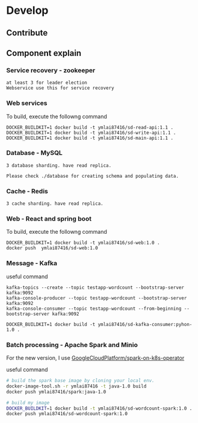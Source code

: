# Develop

## Contribute

## Component explain

### Service recovery - zookeeper

    at least 3 for leader election
    Webservice use this for service recovery


### Web services

To build, execute the followng command
```
DOCKER_BUILDKIT=1 docker build -t ymlai87416/sd-read-api:1.1 .
DOCKER_BUILDKIT=1 docker build -t ymlai87416/sd-write-api:1.1 .
DOCKER_BUILDKIT=1 docker build -t ymlai87416/sd-main-api:1.1 .
```

### Database - MySQL

    3 database sharding. have read replica.

    Please check ./database for creating schema and populating data.

### Cache - Redis

    3 cache sharding. have read replica.

### Web - React and spring boot

To build, execute the followng command
```
DOCKER_BUILDKIT=1 docker build -t ymlai87416/sd-web:1.0 .
docker push  ymlai87416/sd-web:1.0
```

### Message - Kafka
    
useful command
```
kafka-topics --create --topic testapp-wordcount --bootstrap-server kafka:9092
kafka-console-producer --topic testapp-wordcount --bootstrap-server kafka:9092
kafka-console-consumer --topic testapp-wordcount --from-beginning --bootstrap-server kafka:9092

DOCKER_BUILDKIT=1 docker build -t ymlai87416/sd-kafka-consumer:pyhon-1.0 .
```

### Batch processing - Apache Spark and Minio

For the new version, I use [GoogleCloudPlatform/spark-on-k8s-operator](https://github.com/GoogleCloudPlatform/spark-on-k8s-operator)

useful command
```bash
# build the spark base image by cloning your local env.
docker-image-tool.sh -r ymlai87416 -t java-1.0 build
docker push ymlai87416/spark:java-1.0

# build my image
DOCKER_BUILDKIT=1 docker build -t ymlai87416/sd-wordcount-spark:1.0 .
docker push ymlai87416/sd-wordcount-spark:1.0

```
